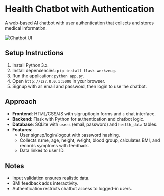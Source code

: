 # Health Chatbot with Authentication

A web-based AI chatbot with user authentication that collects and stores medical information.

![Chatbot UI](static/images/chatbot_ui.png)

## Setup Instructions
1. Install Python 3.x.
2. Install dependencies: `pip install flask werkzeug`.
3. Run the application: `python app.py`.
4. Open `http://127.0.0.1:5000` in your browser.
5. Signup with an email and password, then login to use the chatbot.

## Approach
- **Frontend**: HTML/CSS/JS with signup/login forms and a chat interface.
- **Backend**: Flask with Python for authentication and chatbot logic.
- **Database**: SQLite with `users` (email, password) and `health_data` tables.
- **Features**: 
  - User signup/login/logout with password hashing.
  - Collects name, age, height, weight, blood group, calculates BMI, and records symptoms with feedback.
  - Data linked to user ID.

## Notes
- Input validation ensures realistic data.
- BMI feedback adds interactivity.
- Authentication restricts chatbot access to logged-in users.
